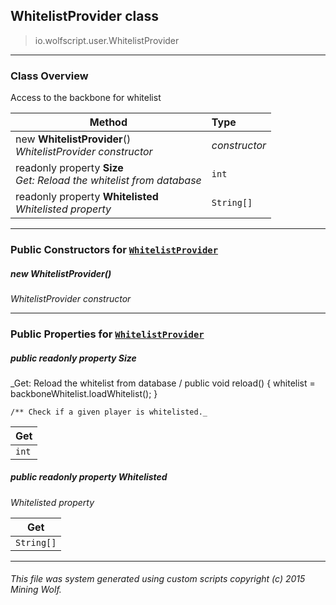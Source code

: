 ## WhitelistProvider __class__

>io.wolfscript.user.WhitelistProvider

---

### Class Overview

Access to the backbone for whitelist

Method | Type   
--- | :--- 
new __WhitelistProvider__() <br> _WhitelistProvider constructor_ | _constructor_
 readonly property __Size__ <br> _Get: Reload the whitelist from database_ | `int`
 readonly property __Whitelisted__ <br> _Whitelisted property_ | `String[]`



---

### Public Constructors for [`WhitelistProvider`](WhitelistProvider.md)

##### <a id='whitelistprovider'></a>new __WhitelistProvider__() 

_WhitelistProvider constructor_


---

### Public Properties for [`WhitelistProvider`](WhitelistProvider.md)

##### <a id='size'></a>public  readonly property __Size__

_Get: Reload the whitelist from database /
    public void reload() {
        whitelist = backboneWhitelist.loadWhitelist();
    }

    /** Check if a given player is whitelisted._

Get | 
--- | 
`int` |



##### <a id='whitelisted'></a>public  readonly property __Whitelisted__

_Whitelisted property_

Get | 
--- | 
`String[]` |



---


###### This file was system generated using custom scripts copyright (c) 2015 Mining Wolf.
	

